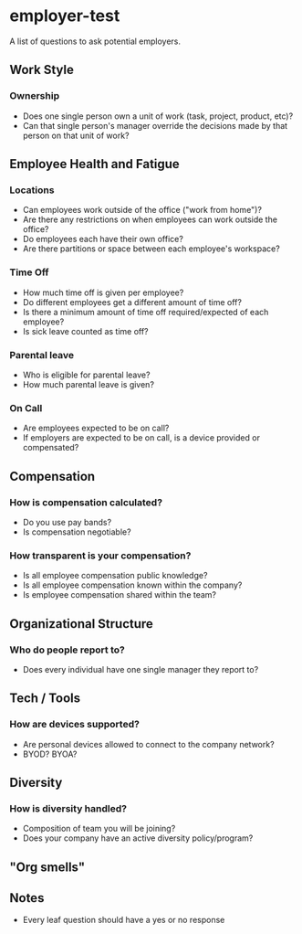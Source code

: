 # employer-test

A list of questions to ask potential employers.

## Work Style

### Ownership

* Does one single person own a unit of work (task, project, product, etc)?
* Can that single person's manager override the decisions made by that person on that unit of work?

## Employee Health and Fatigue

### Locations

* Can employees work outside of the office ("work from home")?
* Are there any restrictions on when employees can work outside the office?
* Do employees each have their own office?
* Are there partitions or space between each employee's workspace?

### Time Off

* How much time off is given per employee?
* Do different employees get a different amount of time off?
* Is there a minimum amount of time off required/expected of each employee?
* Is sick leave counted as time off?

### Parental leave

* Who is eligible for parental leave?
* How much parental leave is given?

### On Call

* Are employees expected to be on call?
* If employers are expected to be on call, is a device provided or compensated?

## Compensation

### How is compensation calculated?

* Do you use pay bands?
* Is compensation negotiable?

### How transparent is your compensation?

* Is all employee compensation public knowledge?
* Is all employee compensation known within the company?
* Is employee compensation shared within the team?

## Organizational Structure

### Who do people report to?

* Does every individual have one single manager they report to?

## Tech / Tools

### How are devices supported?

* Are personal devices allowed to connect to the company network?
* BYOD? BYOA?

## Diversity

### How is diversity handled?

* Composition of team you will be joining?
* Does your company have an active diversity policy/program?

## "Org smells"


## Notes

* Every leaf question should have a yes or no response
